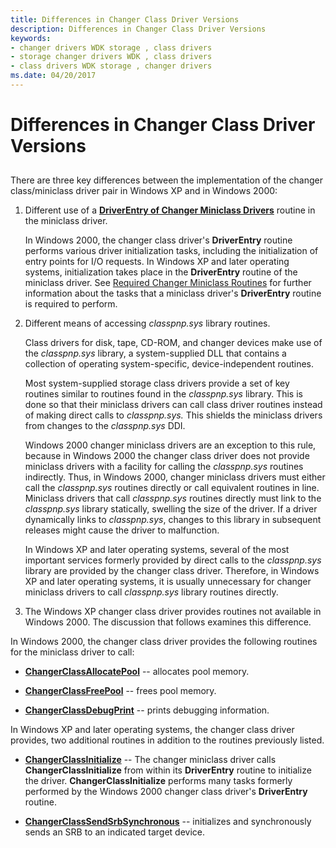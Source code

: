 ```yaml
---
title: Differences in Changer Class Driver Versions
description: Differences in Changer Class Driver Versions
keywords:
- changer drivers WDK storage , class drivers
- storage changer drivers WDK , class drivers
- class drivers WDK storage , changer drivers
ms.date: 04/20/2017
---
```


# Differences in Changer Class Driver Versions


## <span id="ddk_differences_in_changer_class_driver_versions_kg"></span><span id="DDK_DIFFERENCES_IN_CHANGER_CLASS_DRIVER_VERSIONS_KG"></span>


There are three key differences between the implementation of the changer class/miniclass driver pair in Windows XP and in Windows 2000:

1.  Different use of a [**DriverEntry of Changer Miniclass Drivers**](./driverentry-of-changer-miniclass-drivers.md) routine in the miniclass driver.

    In Windows 2000, the changer class driver's **DriverEntry** routine performs various driver initialization tasks, including the initialization of entry points for I/O requests. In Windows XP and later operating systems, initialization takes place in the **DriverEntry** routine of the miniclass driver. See [Required Changer Miniclass Routines](required-changer-miniclass-routines.md) for further information about the tasks that a miniclass driver's **DriverEntry** routine is required to perform.

2.  Different means of accessing *classpnp.sys* library routines.

    Class drivers for disk, tape, CD-ROM, and changer devices make use of the *classpnp.sys* library, a system-supplied DLL that contains a collection of operating system-specific, device-independent routines.

    Most system-supplied storage class drivers provide a set of key routines similar to routines found in the *classpnp.sys* library. This is done so that their miniclass drivers can call class driver routines instead of making direct calls to *classpnp.sys.* This shields the miniclass drivers from changes to the *classpnp.sys* DDI.

    Windows 2000 changer miniclass drivers are an exception to this rule, because in Windows 2000 the changer class driver does not provide miniclass drivers with a facility for calling the *classpnp.sys* routines indirectly. Thus, in Windows 2000, changer miniclass drivers must either call the *classpnp.sys* routines directly or call equivalent routines in line. Miniclass drivers that call *classpnp.sys* routines directly must link to the *classpnp.sys* library statically, swelling the size of the driver. If a driver dynamically links to *classpnp.sys*, changes to this library in subsequent releases might cause the driver to malfunction.

    In Windows XP and later operating systems, several of the most important services formerly provided by direct calls to the *classpnp.sys* library are provided by the changer class driver. Therefore, in Windows XP and later operating systems, it is usually unnecessary for changer miniclass drivers to call *classpnp.sys* library routines directly.

3.  The Windows XP changer class driver provides routines not available in Windows 2000. The discussion that follows examines this difference.

In Windows 2000, the changer class driver provides the following routines for the miniclass driver to call:

-   [**ChangerClassAllocatePool**](/windows-hardware/drivers/ddi/mcd/nf-mcd-changerclassallocatepool) -- allocates pool memory.

-   [**ChangerClassFreePool**](/windows-hardware/drivers/ddi/mcd/nf-mcd-changerclassfreepool) -- frees pool memory.

-   [**ChangerClassDebugPrint**](/windows-hardware/drivers/ddi/mcd/nf-mcd-changerclassdebugprint) -- prints debugging information.

In Windows XP and later operating systems, the changer class driver provides, two additional routines in addition to the routines previously listed.

-   [**ChangerClassInitialize**](/windows-hardware/drivers/ddi/mcd/nf-mcd-changerclassinitialize) -- The changer miniclass driver calls **ChangerClassInitialize** from within its **DriverEntry** routine to initialize the driver. **ChangerClassInitialize** performs many tasks formerly performed by the Windows 2000 changer class driver's **DriverEntry** routine.

-   [**ChangerClassSendSrbSynchronous**](/windows-hardware/drivers/ddi/mcd/nf-mcd-changerclasssendsrbsynchronous) -- initializes and synchronously sends an SRB to an indicated target device.

 

